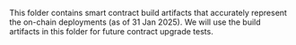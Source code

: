 This folder contains smart contract build artifacts that accurately represent the on-chain deployments (as of 31 Jan 2025). We will use the build artifacts in this folder for future contract upgrade tests.